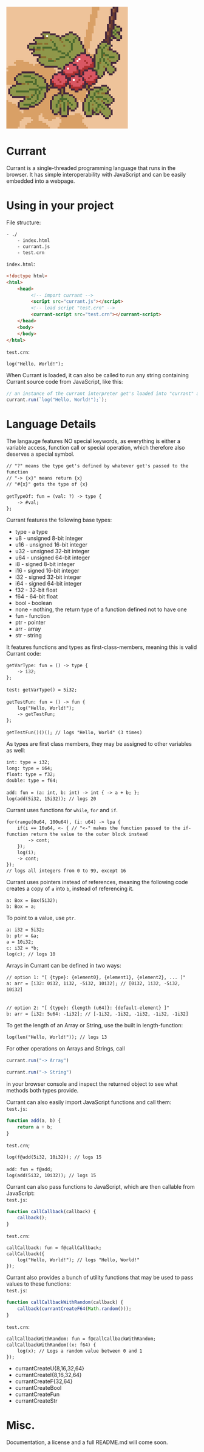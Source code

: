 ![Currant-Logo](logo.png)
# Currant
Currant is a single-threaded programming language that runs in the browser. It has simple interoperability with JavaScript and can be easily embedded into a webpage.
# Using in your project
File structure:
```
- ./
    - index.html
    - currant.js
    - test.crn
```
``index.html``:
```html
<!doctype html>
<html>
    <head>
         <!-- import currant -->
         <script src="currant.js"></script>
         <!-- load script "test.crn" -->
         <currant-script src="test.crn"></currant-script>
    </head>
    <body>
    </body>
</html>
```
``test.crn``:
```
log("Hello, World!");
```

When Currant is loaded, it can also be called to run any string containing Currant source code from JavaScript, like this:
```js
// an instance of the currant interpreter get's loaded into "currant" at load time
currant.run(`log("Hello, World!");`);
```
# Language Details
The langauge features NO special keywords, as everything is either a variable access, function call or special operation, which therefore also deserves a special symbol. 
```
// "?" means the type get's defined by whatever get's passed to the function
// "-> {x}" means return {x}
// "#{x}" gets the type of {x}

getTypeOf: fun = (val: ?) -> type {
    -> #val;
};
```
Currant features the following base types:
- type - a type
- u8 - unsigned 8-bit integer
- u16 - unsigned 16-bit integer
- u32 - unsigned 32-bit integer
- u64 - unsigned 64-bit integer
- i8 - signed 8-bit integer
- i16 - signed 16-bit integer
- i32 - signed 32-bit integer
- i64 - signed 64-bit integer
- f32 - 32-bit float
- f64 - 64-bit float
- bool - boolean
- none - nothing, the return type of a function defined not to have one
- fun - function
- ptr - pointer
- arr - array
- str - string 

It features functions and types as first-class-members, meaning this is valid Currant code:
```
getVarType: fun = () -> type {
    -> i32;
};

test: getVarType() = 5i32;

getTestFun: fun = () -> fun {
    log("Hello, World!");
    -> getTestFun;
};

getTestFun()()(); // logs "Hello, World" (3 times)
```
As types are first class members, they may be assigned to other variables as well:
```
int: type = i32;
long: type = i64;
float: type = f32;
double: type = f64;

add: fun = (a: int, b: int) -> int { -> a + b; };
log(add(5i32, 15i32)); // logs 20
```
Currant uses functions for ``while``, ``for`` and ``if``.
```
for(range(0u64, 100u64), (i: u64) -> lpa {
    if(i == 16u64, <- { // "<-" makes the function passed to the if-function return the value to the outer block instead
        -> cont;
    });
    log(i);
    -> cont;
});
// logs all integers from 0 to 99, except 16
```
Currant uses pointers instead of references, meaning the following code creates a copy of ``a`` into ``b``, instead of referencing it.
```
a: Box = Box(5i32);
b: Box = a;
```
To point to a value, use ``ptr``.
```
a: i32 = 5i32;
b: ptr = &a;
a = 10i32;
c: i32 = *b;
log(c); // logs 10
```
Arrays in Currant can be defined in two ways:
```
// option 1: "[ {type}: {element0}, {element1}, {element2}, ... ]"
a: arr = [i32: 0i32, 1i32, -5i32, 10i32]; // [0i32, 1i32, -5i32, 10i32]


// option 2: "[ {type}: {length (u64)}: {default-element} ]"
b: arr = [i32: 5u64: -1i32]; // [-1i32, -1i32, -1i32, -1i32, -1i32]
```
To get the length of an Array or String, use the built in length-function:
```
log(len("Hello, World!")); // logs 13
```
For other operations on Arrays and Strings, call
```js
currant.run("-> Array")
```
```js
currant.run("-> String")
```
in your browser console and inspect the returned object to see what methods both types provide.   

Currant can also easily import JavaScript functions and call them:   
``test.js``:
```js
function add(a, b) {
    return a + b;
}
```
``test.crn``;
```
log(f@add(5i32, 10i32)); // logs 15

add: fun = f@add;
log(add(5i32, 10i32)); // logs 15
```

Currant can also pass functions to JavaScript, which are then callable from JavaScript:   
``test.js``:
```js
function callCallback(callback) {
    callback();
}
```
``test.crn``:
```
callCallback: fun = f@callCallback;
callCallback({
    log("Hello, World!"); // logs "Hello, World!"
});
```
Currant also provides a bunch of utility functions that may be used to pass values to these functions:   
``test.js``:
```js
function callCallbackWithRandom(callback) {
    callback(currantCreateF64(Math.random()));
}
```
``test.crn``:
```
callCallbackWithRandom: fun = f@callCallbackWithRandom;
callCallbackWithRandom((x: f64) {
    log(x); // Logs a random value between 0 and 1
});
```
- currantCreateU{8,16,32,64}
- currantCreateI{8,16,32,64}
- currantCreateF{32,64}
- currantCreateBool
- currantCreateFun
- currantCreateStr
# Misc.

Documentation, a license and a full README.md will come soon.
